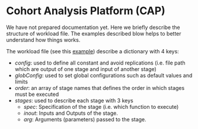 
# Cohort Analysis Platform (CAP)


We have not prepared documentation yet. Here we briefly describe the structure of workload file. The examples described blow helps to better understand how things works.

The workload file (see this [example](examples/Example_01.yaml)) describe a dictionary with 4 keys:
* *config*: used to define all constant and avoid replications (i.e. file path which are output of one stage and input of another stage)
* *globConfig*: used to set global configurations such as default values and limits
* *order*: an array of stage names that defines the order in which stages must be executed
* *stages*: used to describe each stage with 3 keys
    * *spec*: Specification of the stage (i.e. which function to execute)
    * *inout*: Inputs and Outputs of the stage.
    * *arg*: Arguments (parameters) passed to the stage.